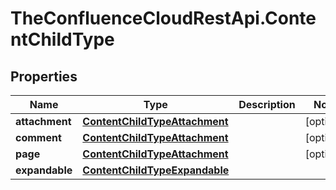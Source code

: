 # TheConfluenceCloudRestApi.ContentChildType

## Properties
Name | Type | Description | Notes
------------ | ------------- | ------------- | -------------
**attachment** | [**ContentChildTypeAttachment**](ContentChildTypeAttachment.md) |  | [optional] 
**comment** | [**ContentChildTypeAttachment**](ContentChildTypeAttachment.md) |  | [optional] 
**page** | [**ContentChildTypeAttachment**](ContentChildTypeAttachment.md) |  | [optional] 
**expandable** | [**ContentChildTypeExpandable**](ContentChildTypeExpandable.md) |  | 
